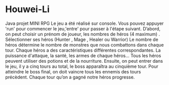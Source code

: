 # Houwei-Li
Java projet MINI RPG 
Le jeu a été réalisé sur console.
Vous pouvez appuyer 'run' pour commencer le jeu,'entre' pour passer à l'étape suivant.
D’abord, on peut choisir un prénom de joueur, les nombres de héros (4 maximum) .
Sélectionner ses héros (Hunter , Mage , Healer ou Warrior)
Le nombre de héros détermine le nombre de monstres que nous combattons dans chaque tour. Chaque héros a des caractéristiques différentes correspondantes. La puissance d'attaque, la santé, les armes de chaque héros... Tous les héros peuvent utiliser des potions et de la nourriture.
Ensuite, on peut entrer dans le jeu, il y a cinq tours au total, le boss apparaîtra au cinquième tour. Pour atteindre le boss final, on doit vaincre tous les ennemis des tours précèdent. Chaque tour qu’on a gagné notre héros progresse.

